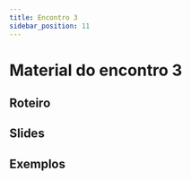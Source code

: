 ```yaml
---
title: Encontro 3
sidebar_position: 11
---
```


# Material do encontro 3

## Roteiro 

## Slides 

## Exemplos
